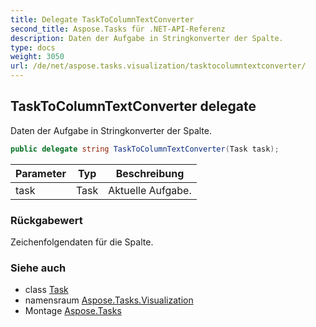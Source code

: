 ```yaml
---
title: Delegate TaskToColumnTextConverter
second_title: Aspose.Tasks für .NET-API-Referenz
description: Daten der Aufgabe in Stringkonverter der Spalte.
type: docs
weight: 3050
url: /de/net/aspose.tasks.visualization/tasktocolumntextconverter/
---
```

## TaskToColumnTextConverter delegate

Daten der Aufgabe in Stringkonverter der Spalte.

```csharp
public delegate string TaskToColumnTextConverter(Task task);
```

| Parameter | Typ | Beschreibung |
| --- | --- | --- |
| task | Task | Aktuelle Aufgabe. |

### Rückgabewert

Zeichenfolgendaten für die Spalte.

### Siehe auch

* class [Task](../../aspose.tasks/task/)
* namensraum [Aspose.Tasks.Visualization](../../aspose.tasks.visualization/)
* Montage [Aspose.Tasks](../../)



